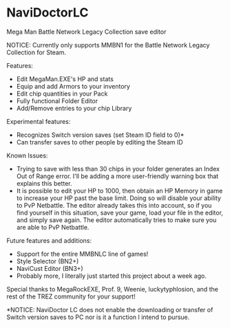 # NaviDoctorLC
Mega Man Battle Network Legacy Collection save editor

NOTICE: Currently only supports MMBN1 for the Battle Network Legacy Collection for Steam.

Features:

- Edit MegaMan.EXE's HP and stats
- Equip and add Armors to your inventory
- Edit chip quantities in your Pack
- Fully functional Folder Editor
- Add/Remove entries to your chip Library

Experimental features:

- Recognizes Switch version saves (set Steam ID field to 0)*
- Can transfer saves to other people by editing the Steam ID

Known Issues:

- Trying to save with less than 30 chips in your folder generates an Index Out of Range error. I'll be adding a more user-friendly warning box that explains this better.
- It is possible to edit your HP to 1000, then obtain an HP Memory in game to increase your HP past the base limit. Doing so will disable your ability to PvP Netbattle. The editor already takes this into account, so if you find yourself in this situation, save your game, load your file in the editor, and simply save again. The editor automatically tries to make sure you are able to PvP Netbattle.

Future features and additions:

- Support for the entire MMBNLC line of games!
- Style Selector (BN2+)
- NaviCust Editor (BN3+)
- Probably more, I literally just started this project about a week ago.

Special thanks to MegaRockEXE, Prof. 9, Weenie, luckytyphlosion, and the rest of the TREZ community for your support!

*NOTICE: NaviDoctor LC does not enable the downloading or transfer of Switch version saves to PC nor is it a function I intend to pursue.

